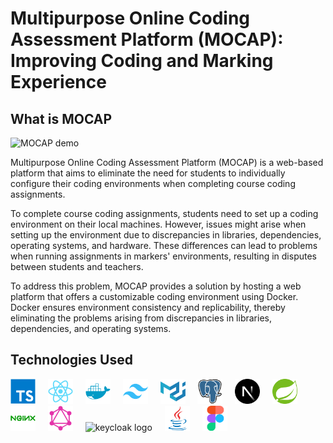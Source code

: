 # Multipurpose Online Coding Assessment Platform (MOCAP): Improving Coding and Marking Experience

## What is MOCAP

![MOCAP demo](../.github/assets/demo.gif)

Multipurpose Online Coding Assessment Platform (MOCAP) is a web-based platform that aims to eliminate the need for students to individually configure their coding environments when completing course coding assignments.

To complete course coding assignments, students need to set up a coding environment on their local machines. However, issues might arise when setting up the environment due to discrepancies in libraries, dependencies, operating systems, and hardware. These differences can lead to problems when running assignments in markers' environments, resulting in disputes between students and teachers.

To address this problem, MOCAP provides a solution by hosting a web platform that offers a customizable coding environment using Docker. Docker ensures environment consistency and replicability, thereby eliminating the problems arising from discrepancies in libraries, dependencies, and operating systems.

## Technologies Used

<div align="left">
  <img src="https://github.com/devicons/devicon/raw/master/icons/typescript/typescript-original.svg" height="40" alt="typescript logo"  />
  <img width="12" />
  <img src="https://raw.githubusercontent.com/devicons/devicon/master/icons/react/react-original.svg" height="40" alt="react logo"  />
  <img width="12" />
  <img src="https://github.com/devicons/devicon/raw/master/icons/docker/docker-plain.svg" height="40" alt="docker logo"  />
  <img width="12" />
  <img src="https://github.com/devicons/devicon/raw/master/icons/tailwindcss/tailwindcss-original.svg" height="40" alt="tailwindcss logo"  />
  <img width="12" />
  <img src="https://github.com/devicons/devicon/raw/master/icons/materialui/materialui-original.svg" height="40" alt="materialui logo"  />
  <img width="12" />
  <img src="https://github.com/devicons/devicon/raw/master/icons/postgresql/postgresql-original.svg" height="40" alt="postgresql logo"  />
  <img width="12" />
  <img src="https://github.com/devicons/devicon/raw/master/icons/nextjs/nextjs-original.svg" height="40" alt="next logo"  />
  <img width="12" />
  <img src="https://github.com/devicons/devicon/raw/master/icons/spring/spring-original.svg" height="40" alt="spring logo"  />
  <img width="12" />
  <img src="https://github.com/devicons/devicon/raw/master/icons/nginx/nginx-original.svg" height="40" alt="nginx logo"  />
  <img width="12" />
  <img src="https://github.com/devicons/devicon/raw/master/icons/graphql/graphql-plain.svg" height="40" alt="graphql logo"  />
  <img width="12" />
  <img src="https://www.keycloak.org/resources/images/icon.svg" height="40" alt="keycloak logo"  />
  <img width="12" />
  <img src="https://github.com/devicons/devicon/raw/master/icons/java/java-original.svg" height="40" alt="java logo"  />
  <img width="12" />
  <img src="https://github.com/devicons/devicon/raw/master/icons/figma/figma-original.svg" height="40" alt="figma logo"  />
  <img width="12" />
  
</div>
